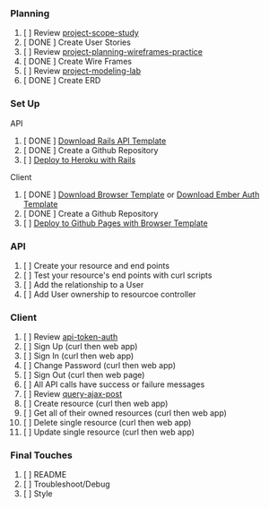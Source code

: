 ### Planning
1.  [ ] Review [project-scope-study](https://git.generalassemb.ly/ga-wdi-boston/full-stack-project-scope-study)
1.  [ DONE ] Create User Stories
1.  [ ] Review [project-planning-wireframes-practice](https://git.generalassemb.ly/ga-wdi-boston/project-planning-wireframes-practice)
1.  [ DONE ] Create Wire Frames
1.  [ ] Review [project-modeling-lab](https://git.generalassemb.ly/ga-wdi-boston/full-stack-project-modeling-lab)
1.  [ DONE ] Create ERD

### Set Up

API

1.  [ DONE ] [Download Rails API Template](https://git.generalassemb.ly/ga-wdi-boston/rails-api-template)
1.  [ DONE ] Create a Github Repository
1.  [ ] [Deploy to Heroku with Rails](https://git.generalassemb.ly/ga-wdi-boston/rails-heroku-setup-guide)

Client

1.  [ DONE ] [Download Browser Template](https://git.generalassemb.ly/ga-wdi-boston/browser-template) or [Download Ember Auth Template](https://git.generalassemb.ly/ga-wdi-boston/ember-auth-template)
1.  [ DONE ] Create a Github Repository
1.  [ ] [Deploy to Github Pages with Browser Template](https://git.generalassemb.ly/ga-wdi-boston/gh-pages-deployment-guide)

### API

1.  [ ] Create your resource and end points
1.  [ ] Test your resource's end points with curl scripts
1.  [ ] Add the relationship to a User
1.  [ ] Add User ownership to resourcoe controller

### Client
1.  [ ] Review [api-token-auth](https://git.generalassemb.ly/ga-wdi-boston/api-token-auth)
1.  [ ] Sign Up (curl then web app)
1.  [ ] Sign In (curl then web app)
1.  [ ] Change Password (curl then web app)
1.  [ ] Sign Out (curl then web page)
1.  [ ] All API calls have success or failure messages
1.  [ ] Review [query-ajax-post](https://github.com/ga-wdi-boston/jquery-ajax-post)
1.  [ ] Create resource (curl then web app)
1.  [ ] Get all of their owned resources (curl then web app)
1.  [ ] Delete single resource (curl then web app)
1.  [ ] Update single resource (curl then web app)

### Final Touches
1.  [ ] README
2.  [ ] Troubleshoot/Debug
3.  [ ] Style

